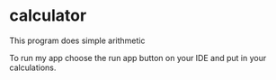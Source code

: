 # calculator
This program does simple arithmetic

To run my app choose the run app button on your IDE and put in your calculations.
